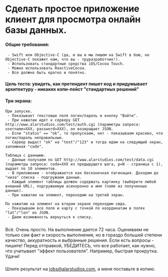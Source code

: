 # Сделать простое приложение клиент для просмотра онлайн базы данных. #
#### Общие требования: ####

```
 - Swift или Objective-C (да, и вы и мы пишем на Swift в бою, но Objective-C покажет нам, что вы - труразработчик!).
 - Использовать стандартные средства iOS/Cocoa Touch.
 - Можно использовать ReactiveCocoa.
 - Все должно быть кратко и понятно.
```

#### Цель теста: увидеть, как претендент пишет код и придумывает архитектуру - никаких копи-пейст "стандартных решений" ####

#### Три экрана: ####
```
При запуске.
 - Показывает текстовые поля логин/пароль и кнопку "Войти".
 - При нажатии идет к серверу GET http://www.alarstudios.com/test/auth.cgi (параметры запроса: username=XXX, password=XXX), он возвращает JSON.
 - Если "status" == "ok", то пропускаем, нет - показываем красиво, что логин/пароль неправильные.
 - Сервер выдаст "ok" на "test"/"123" и тогда идем на следующий экран, запоминая "code".

Таблица с данными.
 - Данные получаем по GET http://www.alarstudios.com/test/data.cgi (параметры запроса: code=XXX из предыдущего шага, p=N - страница с 1), выдает по 10 элементов.
 - В приложении - отображается как бесконечная пагинация. Доходим до "низа" списка - подгружаем данные.
 - Каждый элемент таблицы должен содержать картинку (выберите любой внешний URL), подгружаемую асинхронно и имя (name из полученных данных).
 - При нажатии на элемент, переходим на третий экран.

По нажатию на элемент на втором экране переходим сюда.
 - Показываем все поля и карту с точкой по координатам в полях "lat"/"lon" из JSON.
 - Даем возможность вернуться к списку.
```

#####

Всё. Очень просто. На выполнение дается 72 часа. 
Оцениваем не только сам факт и скорость выполнения, но в гораздо большей степени качество, аккуратность и выбранные решения.
Если есть вопросы - пишите!
Перед отправкой, УБЕДИТЕСЬ, что все работает, как нужно, что учитывает "эффект пользователя". Например, быстрая прокрутка.
Удачи!


#####

Шлите результат на jobs@alarstudios.com, а меня поставьте в копию.
